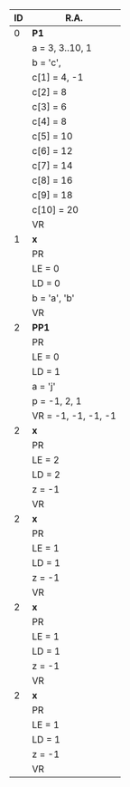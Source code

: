 | ID | R.A. |
|----|------|
| 0 | **P1** |
|| a = 3, 3..10, 1
|| b = 'c',
|| c[1] = 4, -1
|| c[2] = 8
|| c[3] = 6
|| c[4] = 8
|| c[5] = 10
|| c[6] = 12
|| c[7] = 14
|| c[8] = 16
|| c[9] = 18
|| c[10] = 20
|| VR |
 1 | **x** |
|| PR |
|| LE = 0
|| LD = 0 |
|| b = 'a', 'b' |
|| VR |
| 2 | **PP1** |
|| PR |
|| LE = 0 |
|| LD = 1 |
|| a = 'j' |
|| p = -1, 2, 1 |
|| VR = -1, -1, -1, -1 |
| 2 | **x** |
|| PR |
|| LE = 2 |
|| LD = 2 |
|| z = -1
|| VR |
| 2 | **x** |
|| PR |
|| LE = 1 |
|| LD = 1 |
|| z = -1
|| VR |
| 2 | **x** |
|| PR |
|| LE = 1 |
|| LD = 1 |
|| z = -1
|| VR |
| 2 | **x** |
|| PR |
|| LE = 1 |
|| LD = 1 |
|| z = -1
|| VR |

